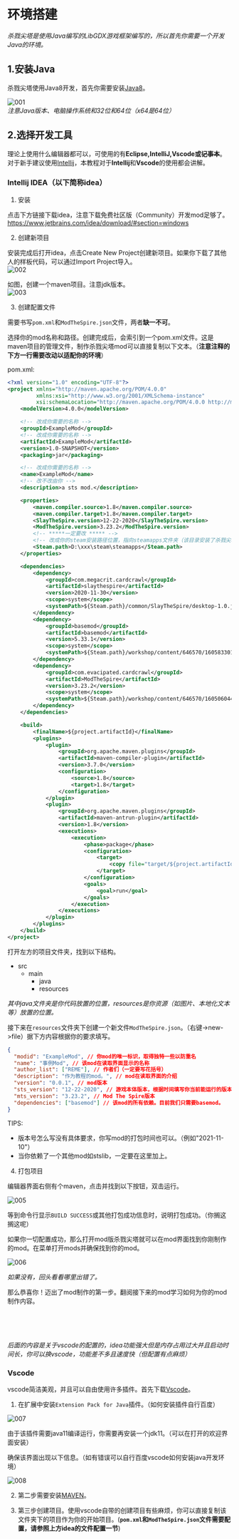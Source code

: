 # 环境搭建

*杀戮尖塔是使用Java编写的LibGDX游戏框架编写的，所以首先你需要一个开发Java的环境。*

## 1.安装Java

杀戮尖塔使用Java8开发，首先你需要安装[Java8](https://www.oracle.com/java/technologies/downloads/#java8-windows)。

![001](https://i.loli.net/2021/11/09/BGyPpiD7kYzrn1d.png)<br>
*注意Java版本、电脑操作系统和32位和64位（x64是64位）*

## 2.选择开发工具

理论上使用什么编辑器都可以，可使用的有<b>Eclipse,IntelliJ,Vscode或~~记事本~~</b>。对于新手建议使用[Intellij](https://www.jetbrains.com/idea/download/#section=windows)，本教程对于<b>Intellij</b>和<b>Vscode</b>的使用都会讲解。

### Intellij IDEA（以下简称idea）

1. 安装<br>

点击下方链接下载idea，注意下载免费社区版（Community）开发mod足够了。
https://www.jetbrains.com/idea/download/#section=windows

2. 创建新项目<br>

安装完成后打开idea，点击Create New Project创建新项目。如果你下载了其他人的样板代码，可以通过Import Project导入。<br>
![002](https://i.loli.net/2021/11/09/HRA8rxc5Wgi3kKs.png)


如图，创建一个maven项目。注意jdk版本。<br>
![003](https://i.loli.net/2021/11/10/xGDHjOqhYTV1wa4.png)

3. 创建配置文件<br>

需要书写`pom.xml`和`ModTheSpire.json`文件，两者<b>缺一不可</b>。

选择你的mod名称和路径。创建完成后，会索引到一个pom.xml文件。这是maven项目的管理文件，制作杀戮尖塔mod可以直接复制以下文本。（<b>注意注释的下方一行需要改动以适配你的环境</b>）

pom.xml:
```xml
<?xml version="1.0" encoding="UTF-8"?>
<project xmlns="http://maven.apache.org/POM/4.0.0"
         xmlns:xsi="http://www.w3.org/2001/XMLSchema-instance"
         xsi:schemaLocation="http://maven.apache.org/POM/4.0.0 http://maven.apache.org/xsd/maven-4.0.0.xsd">
    <modelVersion>4.0.0</modelVersion>

    <!-- 改成你需要的名称 -->
    <groupId>ExampleMod</groupId>
    <!-- 改成你需要的名称 -->
    <artifactId>ExampleMod</artifactId>
    <version>1.0-SNAPSHOT</version>
    <packaging>jar</packaging>

    <!-- 改成你需要的名称 -->
    <name>ExampleMod</name>
    <!-- 改不改由你 -->
    <description>a sts mod.</description>

    <properties>
        <maven.compiler.source>1.8</maven.compiler.source>
        <maven.compiler.target>1.8</maven.compiler.target>
        <SlayTheSpire.version>12-22-2020</SlayTheSpire.version>
        <ModTheSpire.version>3.23.2</ModTheSpire.version>
        <!-- *****一定要改 ***** -->
        <!-- 改成你的steam安装路径位置，指向steamapps文件夹（该目录安装了杀戮尖塔及mod） -->
        <Steam.path>D:\xxx\steam\steamapps</Steam.path>
    </properties>

    <dependencies>
        <dependency>
            <groupId>com.megacrit.cardcrawl</groupId>
            <artifactId>slaythespire</artifactId>
            <version>2020-11-30</version>
            <scope>system</scope>
            <systemPath>${Steam.path}/common/SlayTheSpire/desktop-1.0.jar</systemPath>
        </dependency>
        <dependency>
            <groupId>basemod</groupId>
            <artifactId>basemod</artifactId>
            <version>5.33.1</version>
            <scope>system</scope>
            <systemPath>${Steam.path}/workshop/content/646570/1605833019/BaseMod.jar</systemPath>
        </dependency>
        <dependency>
            <groupId>com.evacipated.cardcrawl</groupId>
            <artifactId>ModTheSpire</artifactId>
            <version>3.23.2</version>
            <scope>system</scope>
            <systemPath>${Steam.path}/workshop/content/646570/1605060445/ModTheSpire.jar</systemPath>
        </dependency>
    </dependencies>

    <build>
        <finalName>${project.artifactId}</finalName>
        <plugins>
            <plugin>
                <groupId>org.apache.maven.plugins</groupId>
                <artifactId>maven-compiler-plugin</artifactId>
                <version>3.7.0</version>
                <configuration>
                    <source>1.8</source>
                    <target>1.8</target>
                </configuration>
            </plugin>
            <plugin>
                <groupId>org.apache.maven.plugins</groupId>
                <artifactId>maven-antrun-plugin</artifactId>
                <version>1.8</version>
                <executions>
                    <execution>
                        <phase>package</phase>
                        <configuration>
                            <target>
                                <copy file="target/${project.artifactId}.jar" tofile="${Steam.path}/common/SlayTheSpire/mods/${project.artifactId}.jar"/>
                            </target>
                        </configuration>
                        <goals>
                            <goal>run</goal>
                        </goals>
                    </execution>
                </executions>
            </plugin>
        </plugins>
    </build>
</project>
```

打开左方的项目文件夹，找到以下结构。
* src
    * main
        * java
        * resources

*其中java文件夹是你代码放置的位置，resources是你资源（如图片、本地化文本等）放置的位置。*

接下来在`resources`文件夹下创建一个新文件`ModTheSpire.json`。（右键->new->file）据下方内容根据你的要求填写。

```json
{
  "modid": "ExampleMod", // 你mod的唯一标识，取得独特一些以防重名
  "name": "事例Mod", // 该mod在读取界面显示的名称
  "author_list": ["REME"], // 作者们（一定要写花括号）
  "description": "作为教程的mod。", // mod在读取界面的介绍
  "version": "0.0.1", // mod版本
  "sts_version": "12-22-2020", // 游戏本体版本，根据时间填写你当前能运行的版本即可
  "mts_version": "3.23.2", // Mod The Spire版本
  "dependencies": ["basemod"] // 该mod的所有依赖。目前我们只需要basemod。
}
```

TIPS:
* 版本号怎么写没有具体要求，你写mod的打包时间也可以。（例如"2021-11-10"）
* 当你依赖了一个其他mod如stslib，一定要在这里加上。

4. 打包项目

编辑器界面右侧有个maven，点击并找到以下按钮，双击运行。

![005](https://i.loli.net/2021/11/10/RmJ9BQF1gqnUjtM.png)

等到命令行显示`BUILD SUCCESS`或其他打包成功信息时，说明打包成功。（你搁这搁这呢）

如果你一切配置成功，那么打开mod版杀戮尖塔就可以在mod界面找到你刚制作的mod。在菜单打开mods并确保找到你的mod。

![006](https://i.loli.net/2021/11/10/Jjds51Vawg6DyK9.png)

*如果没有，回头看看哪里出错了。*

那么恭喜你！迈出了mod制作的第一步。翻阅接下来的mod学习如何为你的mod制作内容。

<br><br><br>

*后面的内容是关于vscode的配置的，idea功能强大但是内存占用过大并且启动时间长，你可以换vscode，功能差不多且速度快（但配置有点麻烦）*

### Vscode

vscode简洁美观，并且可以自由使用许多插件。首先下载[Vscode](https://code.visualstudio.com/download)。

1. 在扩展中安装`Extension Pack for Java`插件。（如何安装插件自行百度）

![007](https://i.loli.net/2021/11/10/TIo9HjxsrZlkUCw.png)

由于该插件需要java11编译运行，你需要再安装一个jdk11。（可以在打开的欢迎界面安装）

确保该界面出现以下信息。（如有错误可以自行百度vscode如何安装java开发环境）

![008](https://i.loli.net/2021/11/10/5HGlJyvrT2VEwxU.png)

2. 第二步需要安装[MAVEN](https://www.runoob.com/maven/maven-setup.html)。

3. 第三步创建项目。使用vscode自带的创建项目有些麻烦，你可以直接复制该文件夹下的项目作为你的开始项目。(<b>`pom.xml`和`ModTheSpire.json`文件需要配置，请参照上方idea的文件配置一节</b>)